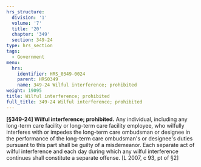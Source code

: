 ```yaml
---
hrs_structure:
  division: '1'
  volume: '7'
  title: '20'
  chapter: '349'
  section: 349-24
type: hrs_section
tags:
  - Government
menu:
  hrs:
    identifier: HRS_0349-0024
    parent: HRS0349
    name: 349-24 Wilful interference; prohibited
weight: 19095
title: Wilful interference; prohibited
full_title: 349-24 Wilful interference; prohibited
---
```

**[§349-24] Wilful interference; prohibited.** Any individual, including any long-term care facility or long-term care facility employee, who wilfully interferes with or impedes the long-term care ombudsman or designee in the performance of the long-term care ombudsman's or designee's duties pursuant to this part shall be guilty of a misdemeanor. Each separate act of wilful interference and each day during which any wilful interference continues shall constitute a separate offense. [L 2007, c 93, pt of §2]